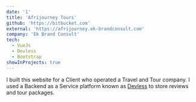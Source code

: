 ```yaml
---
date: '1'
title: 'Afrijourney Tours'
github: 'https://bitbucket.com'
external: 'https://afrijourney.ek-brandconsult.com'
company: 'Ek Brand Consult'
tech:
  - VueJs
  - Devless
  - Bootstrap
showInProjects: true
---
```


I built this website for a Client who operated a Travel and Tour company. I used a Backend as a Service platform known as [Devless](https://devless.io) to store reviews and tour packages.
